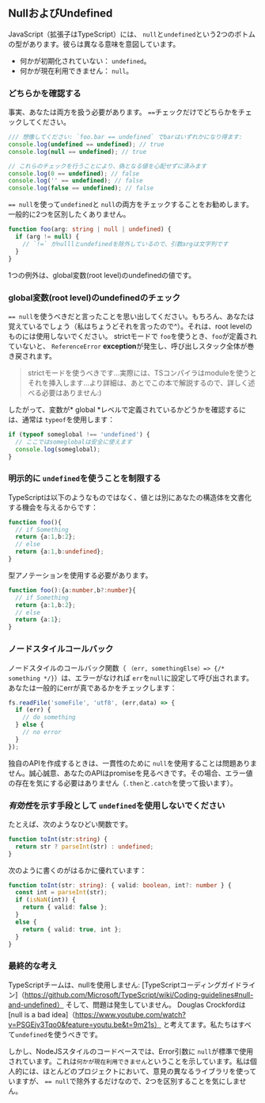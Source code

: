 ## NullおよびUndefined
JavaScript（拡張子はTypeScript）には、 `null`と`undefined`という2つのボトムの型があります。彼らは異なる意味を意図しています。

* 何かが初期化されていない： `undefined`。
* 何かが現在利用できません： `null`。


### どちらかを確認する

事実、あなたは両方を扱う必要があります。 `==`チェックだけでどちらかをチェックしてください。

```ts
/// 想像してください: `foo.bar == undefined` でbarはいずれかになり得ます:
console.log(undefined == undefined); // true
console.log(null == undefined); // true

// これらのチェックを行うことにより、偽となる値を心配せずに済みます
console.log(0 == undefined); // false
console.log('' == undefined); // false
console.log(false == undefined); // false
```

`== null`を使って`undefined`と `null`の両方をチェックすることをお勧めします。一般的に2つを区別したくありません。

```ts
function foo(arg: string | null | undefined) {
  if (arg != null) {
    // `!=` がnulllとundefinedを除外しているので、引数argは文字列です
  }
}
```

1つの例外は、global変数(root level)のundefinedの値です。

### global変数(root level)のundefinedのチェック

`== null`を使うべきだと言ったことを思い出してください。もちろん、あなたは覚えているでしょう（私はちょうどそれを言ったので^）。それは、root levelのものには使用しないでください。 strictモードで `foo`を使うとき、`foo`が定義されていないと、 `ReferenceError` **exception**が発生し、呼び出しスタック全体が巻き戻されます。

> strictモードを使うべきです...実際には、TSコンパイラはmoduleを使うとそれを挿入します...より詳細は、あとでこの本で解説するので、詳しく述べる必要はありません:)

したがって、変数が* global *レベルで定義されているかどうかを確認するには、通常は `typeof`を使用します：

```ts
if (typeof someglobal !== 'undefined') {
  // ここではsomeglobalは安全に使えます
  console.log(someglobal);
}
```

### 明示的に `undefined`を使うことを制限する
TypeScriptは以下のようなものではなく、値とは別にあなたの構造体を文書化する機会を与えるからです：
```ts
function foo(){
  // if Something
  return {a:1,b:2};
  // else
  return {a:1,b:undefined};
}
```
型アノテーションを使用する必要があります。
```ts
function foo():{a:number,b?:number}{
  // if Something
  return {a:1,b:2};
  // else
  return {a:1};
}
```

### ノードスタイルコールバック
ノードスタイルのコールバック関数（ `（err, somethingElse）=> {/* something */}`）は、エラーがなければ `err`を`null`に設定して呼び出されます。あなたは一般的にerrが真であるかをチェックします：

```ts
fs.readFile('someFile', 'utf8', (err,data) => {
  if (err) {
    // do something
  } else {
    // no error
  }
});
```
独自のAPIを作成するときは、一貫性のために `null`を使用することは問題ありません。誠心誠意、あなたのAPIはpromiseを見るべきです。その場合、エラー値の存在を気にする必要はありません（`.then`と`.catch`を使って扱います）。

### *有効性*を示す手段として `undefined`を使用しないでください

たとえば、次のようなひどい関数です。

```ts
function toInt(str:string) {
  return str ? parseInt(str) : undefined;
}
```
次のように書くのがはるかに優れています：
```ts
function toInt(str: string): { valid: boolean, int?: number } {
  const int = parseInt(str);
  if (isNaN(int)) {
    return { valid: false };
  }
  else {
    return { valid: true, int };
  }
}
```

### 最終的な考え
TypeScriptチームは、nullを使用しません: [TypeScriptコーディングガイドライン]（https://github.com/Microsoft/TypeScript/wiki/Coding-guidelines#null-and-undefined） そして、問題は発生していません。 Douglas Crockfordは[null is a bad idea]（https://www.youtube.com/watch?v=PSGEjv3Tqo0&feature=youtu.be&t=9m21s） と考えてます。私たちはすべて`undefined`を使うべきです。

しかし、NodeJSスタイルのコードベースでは、Error引数に `null`が標準で使用されています。これは`何かが現在利用できません`ということを示しています。私は個人的には、ほとんどのプロジェクトにおいて、意見の異なるライブラリを使っていますが、 `== null`で除外するだけなので、2つを区別することを気にしません。
